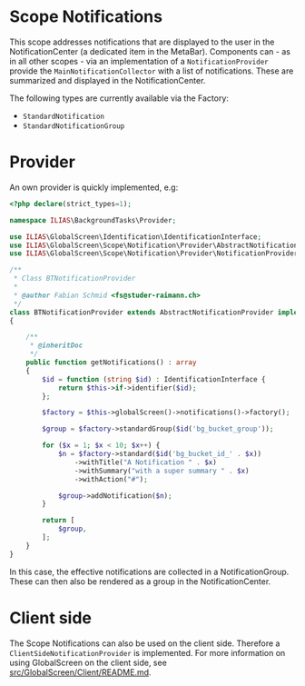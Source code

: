 Scope Notifications
===================
This scope addresses notifications that are displayed to the user in the NotificationCenter (a dedicated item in the MetaBar). Components can - as in all other scopes - via an implementation of a `NotificationProvider` provide the `MainNotificationCollector` with a list of notifications. These are summarized and displayed in the NotificationCenter.

The following types are currently available via the Factory:

- `StandardNotification`
- `StandardNotificationGroup`

# Provider

An own provider is quickly implemented, e.g:

```php
<?php declare(strict_types=1);

namespace ILIAS\BackgroundTasks\Provider;

use ILIAS\GlobalScreen\Identification\IdentificationInterface;
use ILIAS\GlobalScreen\Scope\Notification\Provider\AbstractNotificationProvider;
use ILIAS\GlobalScreen\Scope\Notification\Provider\NotificationProvider;

/**
 * Class BTNotificationProvider
 *
 * @author Fabian Schmid <fs@studer-raimann.ch>
 */
class BTNotificationProvider extends AbstractNotificationProvider implements NotificationProvider
{

    /**
     * @inheritDoc
     */
    public function getNotifications() : array
    {
        $id = function (string $id) : IdentificationInterface {
            return $this->if->identifier($id);
        };

        $factory = $this->globalScreen()->notifications()->factory();

        $group = $factory->standardGroup($id('bg_bucket_group'));

        for ($x = 1; $x < 10; $x++) {
            $n = $factory->standard($id('bg_bucket_id_' . $x))
                ->withTitle("A Notification " . $x)
                ->withSummary("with a super summary " . $x)
                ->withAction("#");

            $group->addNotification($n);
        }

        return [
            $group,
        ];
    }
}

```

In this case, the effective notifications are collected in a NotificationGroup. These can then also be rendered as a group in the NotificationCenter.

# Client side
The Scope Notifications can also be used on the client side. Therefore a `ClientSideNotificationProvider` is implemented. For more information on using GlobalScreen on the client side, see [src/GlobalScreen/Client/README.md](../../Client/README.md).
